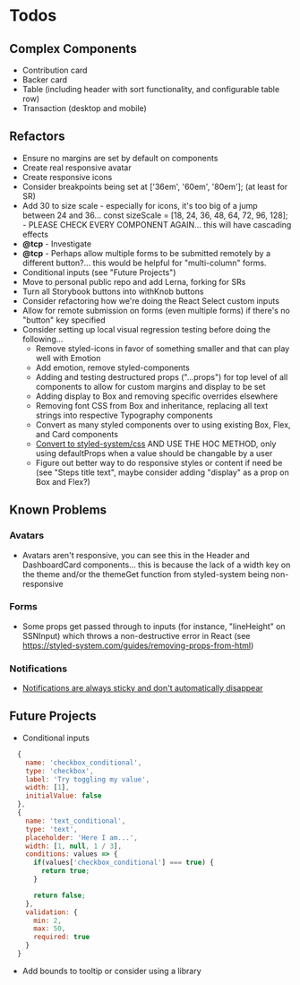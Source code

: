 # Todos

## Complex Components

- Contribution card
- Backer card
- Table (including header with sort functionality, and configurable table row)
- Transaction (desktop and mobile)

## Refactors

- Ensure no margins are set by default on components
- Create real responsive avatar
- Create responsive icons
- Consider breakpoints being set at ['36em', '60em', '80em']; (at least for SR)
- Add 30 to size scale - especially for icons, it's too big of a jump between 24 and 36... const sizeScale = [18, 24, 36, 48, 64, 72, 96, 128]; - PLEASE CHECK EVERY COMPONENT AGAIN... this will have cascading effects
- **@tcp** - Investigate <FastField />
- **@tcp** - Perhaps allow multiple forms to be submitted remotely by a different button?... this would be helpful for "multi-column" forms.
- Conditional inputs (see "Future Projects")
- Move to personal public repo and add Lerna, forking for SRs
- Turn all Storybook buttons into withKnob buttons
- Consider refactoring how we're doing the React Select custom inputs
- Allow for remote submission on forms (even multiple forms) if there's no "button" key specified
- Consider setting up local visual regression testing before doing the following...
  - Remove styled-icons in favor of something smaller and that can play well with Emotion
  - Add emotion, remove styled-components
  - Adding and testing destructured props ("...props") for top level of all components to allow for custom margins and display to be set
  - Adding display to Box and removing specific overrides elsewhere
  - Removing font CSS from Box and inheritance, replacing all text strings into respective Typography components
  - Convert as many styled components over to using existing Box, Flex, and Card components
  - [Convert to styled-system/css](https://styled-system.com/css/) AND USE THE HOC METHOD, only using defaultProps when a value should be changable by a user
  - Figure out better way to do responsive styles or content if need be (see "Steps title text", maybe consider adding "display" as a prop on Box and Flex?)

## Known Problems

### Avatars

- Avatars aren't responsive, you can see this in the Header and DashboardCard components... this is because the lack of a width key on the theme and/or the themeGet function from styled-system being non-responsive

### Forms

- Some props get passed through to inputs (for instance, "lineHeight" on SSNInput) which throws a non-destructive error in React (see https://styled-system.com/guides/removing-props-from-html)

### Notifications

- [Notifications are always sticky and don't automatically disappear](src/notifications/index.js)

## Future Projects

- Conditional inputs

```js
  {
    name: 'checkbox_conditional',
    type: 'checkbox',
    label: 'Try toggling my value',
    width: [1],
    initialValue: false
  },
  {
    name: 'text_conditional',
    type: 'text',
    placeholder: 'Here I am...',
    width: [1, null, 1 / 3],
    conditions: values => {
      if(values['checkbox_conditional'] === true) {
        return true;
      }

      return false;
    },
    validation: {
      min: 2,
      max: 50,
      required: true
    }
  }
```

- Add bounds to tooltip or consider using a library
